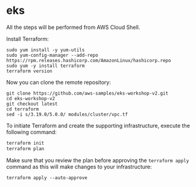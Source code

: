 # eks

All the steps will be performed from AWS Cloud Shell.

Install Terraform:
```
sudo yum install -y yum-utils
sudo yum-config-manager --add-repo https://rpm.releases.hashicorp.com/AmazonLinux/hashicorp.repo
sudo yum -y install terraform
terraform version

```
Now you can clone the remote repository:
```
git clone https://github.com/aws-samples/eks-workshop-v2.git
cd eks-workshop-v2
git checkout latest
cd terraform
sed -i s/3.19.0/5.0.0/ modules/cluster/vpc.tf

```
To initiate Terraform and create the supporting infrastructure, execute the following command:
```bash
terraform init
terraform plan

```
Make sure that you review the plan before approving the `terraform apply` command as this will make changes to your infrastructure:
```
terraform apply --auto-approve

```

